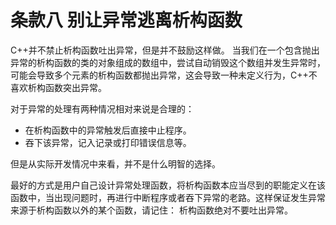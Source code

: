 # 条款八 别让异常逃离析构函数

C++并不禁止析构函数吐出异常，但是并不鼓励这样做。
当我们在一个包含抛出异常的析构函数的类的对象组成的数组中，尝试自动销毁这个数组并发生异常时，可能会导致多个元素的析构函数都抛出异常，这会导致一种未定义行为，C++不喜欢析构函数突出异常。

对于异常的处理有两种情况相对来说是合理的：

* 在析构函数中的异常触发后直接中止程序。
* 吞下该异常，记入记录或打印错误信息等。

但是从实际开发情况中来看，并不是什么明智的选择。

最好的方式是用户自己设计异常处理函数，将析构函数本应当尽到的职能定义在该函数中，当出现问题时，再进行中断程序或者吞下异常的老路。这样保证发生异常来源于析构函数以外的某个函数，请记住：
析构函数绝对不要吐出异常。